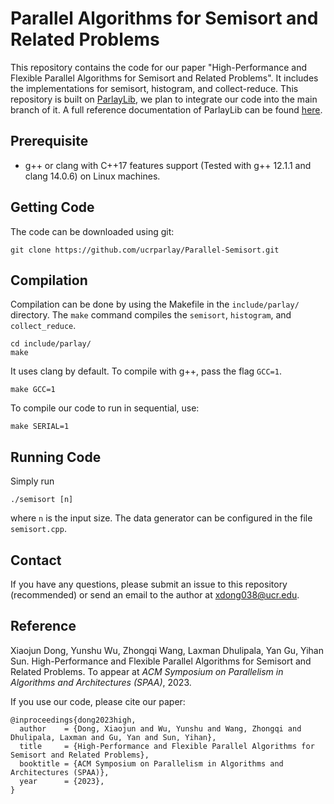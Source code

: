 # Parallel Algorithms for Semisort and Related Problems
This repository contains the code for our paper "High-Performance and Flexible Parallel Algorithms for Semisort and Related Problems". It includes the implementations for semisort, histogram, and collect-reduce. This repository is built on [ParlayLib](https://github.com/cmuparlay/parlaylib), we plan to integrate our code into the main branch of it. A full reference documentation of ParlayLib can be found [here](https://cmuparlay.github.io/parlaylib/).  

Prerequisite
--------
+ g++ or clang with C++17 features support (Tested with g++ 12.1.1 and clang 14.0.6) on Linux machines.

Getting Code
--------
The code can be downloaded using git:
```
git clone https://github.com/ucrparlay/Parallel-Semisort.git
```

Compilation
--------
Compilation can be done by using the Makefile in the ``include/parlay/`` directory. The ``make`` command compiles the ``semisort``, `histogram`, and ``collect_reduce``.
```
cd include/parlay/
make
```
It uses clang by default. To compile with g++, pass the flag ``GCC=1``.
```
make GCC=1
```

To compile our code to run in sequential, use: 
```
make SERIAL=1 
```

Running Code
--------
Simply run
```
./semisort [n]
```
where ``n`` is the input size. The data generator can be configured in the file ``semisort.cpp``.  

Contact
--------
If you have any questions, please submit an issue to this repository (recommended) or send an email to the author at xdong038@ucr.edu.  

Reference
--------
Xiaojun Dong, Yunshu Wu, Zhongqi Wang, Laxman Dhulipala, Yan Gu, Yihan Sun. High-Performance and Flexible Parallel Algorithms for Semisort and Related Problems. To appear at *ACM Symposium on Parallelism in Algorithms and Architectures (SPAA)*, 2023.  

If you use our code, please cite our paper:
```
@inproceedings{dong2023high,
  author    = {Dong, Xiaojun and Wu, Yunshu and Wang, Zhongqi and Dhulipala, Laxman and Gu, Yan and Sun, Yihan},
  title     = {High-Performance and Flexible Parallel Algorithms for Semisort and Related Problems},
  booktitle = {ACM Symposium on Parallelism in Algorithms and Architectures (SPAA)},
  year      = {2023},
}
```